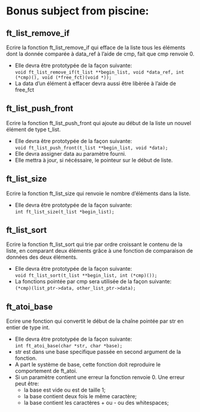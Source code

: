 # Bonus subject from piscine:

## ft_list_remove_if

Ecrire la fonction ft_list_remove_if qui efface de la liste tous les éléments dont la donnée comparée à data_ref à l’aide de cmp, fait que cmp renvoie 0.
- Elle devra être prototypée de la façon suivante:  
`void ft_list_remove_if(t_list **begin_list, void *data_ref, int (*cmp)(), void (*free_fct)(void *));`
- La data d’un élément à effacer devra aussi être libèrée à l’aide de free_fct

## ft_list_push_front

Ecrire la fonction ft_list_push_front qui ajoute au début de la liste un nouvel élément de type t_list.
- Elle devra être prototypée de la façon suivante:  
`void ft_list_push_front(t_list **begin_list, void *data);`
- Elle devra assigner data au paramètre fourni.
- Elle mettra à jour, si nécéssaire, le pointeur sur le début de liste.

## ft_list_size

Ecrire la fonction ft_list_size qui renvoie le nombre d’éléments dans la liste.
- Elle devra être prototypée de la façon suivante:  
`int ft_list_size(t_list *begin_list);`

## ft_list_sort

Ecrire la fonction ft_list_sort qui trie par ordre croissant le contenu de la liste, en comparant deux éléments grâce à une fonction de comparaison de données des deux éléments.
- Elle devra être prototypée de la façon suivante:  
`void ft_list_sort(t_list **begin_list, int (*cmp)());`
- La fonctions pointée par cmp sera utilisée de la façon suivante:  
`(*cmp)(list_ptr->data, other_list_ptr->data);`

## ft_atoi_base

Ecrire une fonction qui convertit le début de la chaîne pointée par str en entier de type int.
- Elle devra être prototypée de la façon suivante:  
`int ft_atoi_base(char *str, char *base);`
- str est dans une base specifique passée en second argument de la fonction.
- A part le système de base, cette fonction doit reproduire le comportement de ft_atoi.
- Si un paramètre contient une erreur la fonction renvoie 0. Une erreur peut être:
  - la base est vide ou est de taille 1;
  - la base contient deux fois le même caractère;
  - la base contient les caractères + ou - ou des whitespaces;